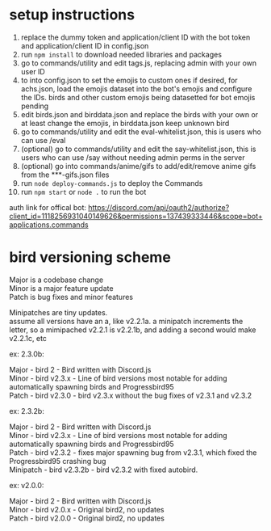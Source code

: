 # setup instructions

1. replace the dummy token and application/client ID with the bot token and application/client ID in config.json
2. run `npm install` to download needed libraries and packages
3. go to commands/utility and edit tags.js, replacing admin with your own user ID
4. to into config.json to set the emojis to custom ones if desired, for achs.json, load the emojis dataset into the bot's emojis and configure the IDs. birds and other custom emojis being datasetted for bot emojis pending
5. edit birds.json and birddata.json and replace the birds with your own or at least change the emojis, in birddata.json keep unknown bird
6. go to commands/utility and edit the eval-whitelist.json, this is users who can use /eval
7. (optional) go to commands/utility and edit the say-whitelist.json, this is users who can use /say without needing admin perms in the server
8. (optional) go into commands/anime/gifs to add/edit/remove anime gifs from the ***-gifs.json files
9. run `node deploy-commands.js` to deploy the Commands
10. run `npm start` or `node .` to run the bot

auth link for offical bot: https://discord.com/api/oauth2/authorize?client_id=1118256931040149626&permissions=137439333446&scope=bot+applications.commands

# bird versioning scheme

Major is a codebase change<br>
Minor is a major feature update<br>
Patch is bug fixes and minor features

Minipatches are tiny updates.<br>
assume all versions have an a, like v2.2.1a. a minipatch increments the letter, so a mimipached v2.2.1 is v2.2.1b, and adding a second would make v2.2.1c, etc



ex: 2.3.0b:

Major - bird 2 - Bird written with Discord.js<br>
Minor - bird v2.3.x - Line of bird versions most notable for adding automatically spawning birds and Progressbird95<br>
Patch - bird v2.3.0 - bird v2.3.x without the bug fixes of v2.3.1 and v2.3.2



ex: 2.3.2b:

Major - bird 2 - Bird written with Discord.js<br>
Minor - bird v2.3.x - Line of bird versions most notable for adding automatically spawning birds and Progressbird95<br>
Patch - bird v2.3.2 - fixes major spawning bug from v2.3.1, which fixed the Progressbird95 crashing bug<br>
Minipatch - bird v2.3.2b - bird v2.3.2 with fixed autobird.



ex: v2.0.0:

Major - bird 2 - Bird written with Discord.js<br>
Minor - bird v2.0.x - Original bird2, no updates<br>
Patch - bird v2.0.0 - Original bird2, no updates
